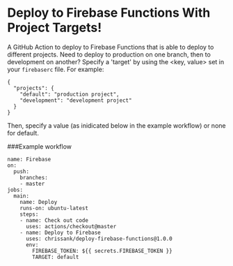 # Deploy to Firebase Functions With Project Targets!

A GitHub Action to deploy to Firebase Functions that is able to deploy to different projects.  Need to deploy to production on one branch, then to development on another? Specify a 'target' by using the <key, value> set in your `firebaserc` file. For example:

```
{
  "projects": {
    "default": "production project",
    "development": "development project"
  }
}
```

Then, specify a value (as inidicated below in the example workflow) or none for default.

###Example workflow

```
name: Firebase
on:
  push:
    branches:
    - master
jobs:
  main:
    name: Deploy
    runs-on: ubuntu-latest
    steps:
    - name: Check out code
      uses: actions/checkout@master
    - name: Deploy to Firebase
      uses: chrissank/deploy-firebase-functions@1.0.0
      env:
        FIREBASE_TOKEN: ${{ secrets.FIREBASE_TOKEN }}
        TARGET: default
```
